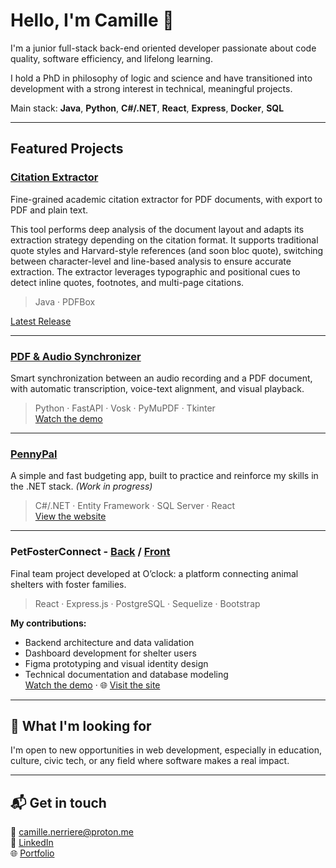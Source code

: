 
# Hello, I'm Camille 👋

I'm a junior full-stack back-end oriented developer passionate about code quality, software efficiency, and lifelong learning.

I hold a PhD in philosophy of logic and science and have transitioned into development with a strong interest in technical, meaningful projects.

Main stack: **Java**, **Python**, **C#/.NET**, **React**, **Express**, **Docker**, **SQL**

---

## Featured Projects

###  [Citation Extractor](https://github.com/CamilleNerriere/citation-extractor)
Fine-grained academic citation extractor for PDF documents, with export to PDF and plain text.

This tool performs deep analysis of the document layout and adapts its extraction strategy depending on the citation format. It supports traditional quote styles and Harvard-style references (and soon bloc quote), switching between character-level and line-based analysis to ensure accurate extraction. The extractor leverages typographic and positional cues to detect inline quotes, footnotes, and multi-page citations.

> Java · PDFBox

 [Latest Release](https://github.com/CamilleNerriere/citation-extractor/releases/tag/v1.0.1)

---

###  [PDF & Audio Synchronizer](https://github.com/CamilleNerriere/Pdf_Audio_Synchronizer)  
Smart synchronization between an audio recording and a PDF document, with automatic transcription, voice-text alignment, and visual playback.

> Python · FastAPI · Vosk · PyMuPDF · Tkinter  
 [Watch the demo](https://www.youtube.com/watch?v=N4dsNjVjd44)

---

###  [PennyPal](https://github.com/CamilleNerriere/PennyPal)  
A simple and fast budgeting app, built to practice and reinforce my skills in the .NET stack. *(Work in progress)*

> C#/.NET · Entity Framework · SQL Server · React  
[View the website](https://www.pennypal.dev)

---

###  PetFosterConnect - [Back](https://github.com/CamilleNerriere/PetFosterConnect-Back) / [Front](https://github.com/CamilleNerriere/PetFosterConnect-Front)  
Final team project developed at O’clock: a platform connecting animal shelters with foster families.

> React · Express.js · PostgreSQL · Sequelize · Bootstrap

**My contributions:**
- Backend architecture and data validation
- Dashboard development for shelter users
- Figma prototyping and visual identity design
- Technical documentation and database modeling  
  [Watch the demo](https://youtu.be/bf4QWnOiBJs) · 🌐 [Visit the site](https://petfoster.claramauro.fr/)

---

## 🤝 What I'm looking for

I'm open to new opportunities in web development, especially in education, culture, civic tech, or any field where software makes a real impact.

---

## 📬 Get in touch

📧 camille.nerriere@proton.me  
💼 [LinkedIn](https://www.linkedin.com/in/camillenerriere/)  
🌐 [Portfolio](https://camillenerriere.github.io/about/)

